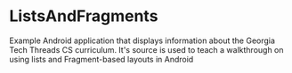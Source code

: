 # ListsAndFragments
Example Android application that displays information about the Georgia Tech Threads CS curriculum. It's source is used to teach a walkthrough on using lists and Fragment-based layouts in Android
